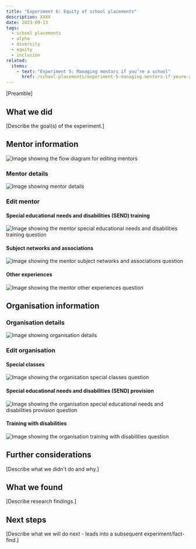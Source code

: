 ```yaml
---
title: "Experiment 6: Equity of school placements"
description: XXXX
date: 2023-09-13
tags:
  - school placements
  - alpha
  - diversity
  - equity
  - inclusion
related:
  items:
    - text: "Experiment 5: Managing mentors if you’re a school"
      href: /school-placements/experiment-5-managing-mentors-if-youre-a-school/
---
```


[Preamble]

## What we did
[Describe the goal(s) of the experiment.]

## Mentor information

![Image showing the flow diagram for editing mentors](experiment-6-edit-mentor-flow.png 'Editing mentors flow')

### Mentor details

![Image showing mentor details](experiment-6-view-mentor--details.png 'Mentor details page')


### Edit mentor

#### Special educational needs and disabilities (SEND) training

![Image showing the mentor special educational needs and disabilities training question](experiment-6-edit-mentor--SEND.png 'Mentor special educational needs and disabilities (SEND) training question')
#### Subject networks and associations

![Image showing the mentor subject networks and associations question](experiment-6-edit-mentor--networks-and-associations.png 'Mentor subject networks and associations question')

#### Other experiences

![Image showing the mentor other experiences question](experiment-6-edit-mentor--other-experiences.png 'Mentor other experiences question')

## Organisation information

### Organisation details

 ![Image showing organisation details](experiment-6-view-organisation--details.png 'Organisation details page')


### Edit organisation

#### Special classes

![Image showing the organisation special classes question](experiment-6-edit-organisation--special-classes.png 'Organisation special classes question')

#### Special educational needs and disabilities (SEND) provision

![Image showing the organisation special educational needs and disabilities provision question](experiment-6-edit-organisation--SEND.png 'Organisation special educational needs and disabilities (SEND) provision question')

#### Training with disabilities

![Image showing the organisation training with disabilities question](experiment-6-edit-organisation--training-with-disabilities.png 'Organisation training with disabilities question')


## Further considerations
[Describe what we didn't do and why.]

## What we found
[Describe research findings.]

## Next steps
[Describe what we will do next - leads into a subsequent experiment/fact-find.]

